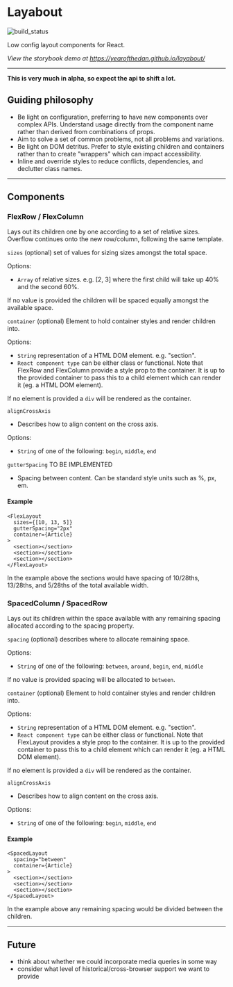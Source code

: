 # Layabout

![build_status](https://app.snap-ci.com/yearofthedan/layabout/branch/master/build_image)

Low config layout components for React.

*View the storybook demo at https://yearofthedan.github.io/layabout/*

---
**This is very much in alpha, so expect the api to shift a lot.**

## Guiding philosophy
- Be light on configuration, preferring to have new components over complex APIs. Understand usage directly from the component name rather than derived from combinations of props.  
- Aim to solve a set of common problems, not all problems and variations.
- Be light on DOM detritus. Prefer to style existing children and containers rather than to create "wrappers" which can impact accessibility.
- Inline and override styles to reduce conflicts, dependencies, and declutter class names.  

---

## Components
### FlexRow / FlexColumn

Lays out its children one by one according to a set of relative sizes. Overflow continues onto the new row/column, following the same template.

`sizes` (optional) set of values for sizing sizes amongst the total space.

Options:
- `Array` of relative sizes. e.g. [2, 3] where the first child will take up 40% and the second 60%.

If no value is provided the children will be spaced equally amongst the available space.

`container` (optional) Element to hold container styles and render children into.

Options:
- `String` representation of a HTML DOM element. e.g. "section".
- `React component type` can be either class or functional. Note that FlexRow and FlexColumn provide a style prop to the container. It is up to the provided container to pass this to a child element which can render it (eg. a HTML DOM element).

If no element is provided a `div` will be rendered as the container.

`alignCrossAxis`
- Describes how to align content on the cross axis.

Options:
- `String` of one of the following: `begin`, `middle`, `end`


`gutterSpacing` TO BE IMPLEMENTED
- Spacing between content. Can be standard style units such as %, px, em.

#### Example
~~~~
<FlexLayout
  sizes={[10, 13, 5]}
  gutterSpacing="2px"
  container={Article}
>
  <section></section>
  <section></section>
  <section></section>
</FlexLayout>
~~~~

In the example above the sections would have spacing of 10/28ths, 13/28ths, and 5/28ths of the total available width.

### SpacedColumn / SpacedRow
Lays out its children within the space available with any remaining spacing allocated according to the spacing property.

`spacing` (optional) describes where to allocate remaining space.

Options:
- `String` of one of the following: `between`, `around`, `begin`, `end`, `middle`

If no value is provided spacing will be allocated to `between`.

`container` (optional) Element to hold container styles and render children into.

Options:
- `String` representation of a HTML DOM element. e.g. "section".
- `React component type` can be either class or functional. Note that  FlexLayout provides a style prop to the container. It is up to the provided container to pass this to a child element which can render it (eg. a HTML DOM element).

If no element is provided a `div` will be rendered as the container.

`alignCrossAxis`
- Describes how to align content on the cross axis.

Options:
- `String` of one of the following: `begin`, `middle`, `end`



#### Example
~~~~
<SpacedLayout
  spacing="between"
  container={Article}
>
  <section></section>
  <section></section>
  <section></section>
</SpacedLayout>
~~~~

In the example above any remaining spacing would be divided between the children.

---
## Future
- think about whether we could incorporate media queries in some way  
- consider what level of historical/cross-browser support we want to provide
